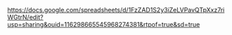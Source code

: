 https://docs.google.com/spreadsheets/d/1FzZAD1S2y3iZeLVPavQTpXxz7riWGtrN/edit?usp=sharing&ouid=116298665545968274381&rtpof=true&sd=true
